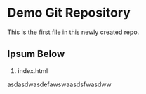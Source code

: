 # Demo Git Repository 

This is the first file in this newly created repo.

## Ipsum Below
1. index.html

asdasdwasdefawswaasdsfwasdww
